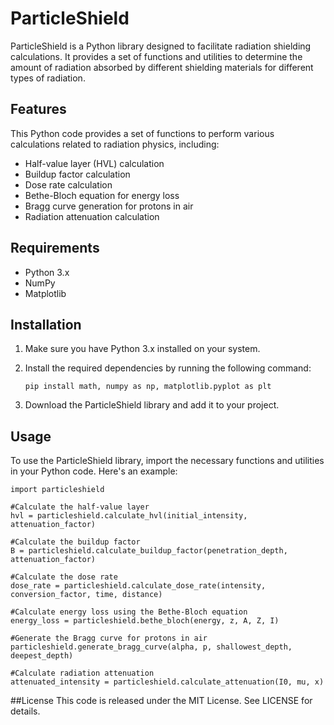 # ParticleShield

ParticleShield is a Python library designed to facilitate radiation shielding calculations. It provides a set of functions and utilities to determine the amount of radiation absorbed by different shielding materials for different types of radiation.

## Features

This Python code provides a set of functions to perform various calculations related to radiation physics, including:

- Half-value layer (HVL) calculation
- Buildup factor calculation
- Dose rate calculation
- Bethe-Bloch equation for energy loss
- Bragg curve generation for protons in air
- Radiation attenuation calculation

## Requirements

- Python 3.x
- NumPy
- Matplotlib

## Installation

1. Make sure you have Python 3.x installed on your system.

2. Install the required dependencies by running the following command:

   ```shell
   pip install math, numpy as np, matplotlib.pyplot as plt
   
3. Download the ParticleShield library and add it to your project.


## Usage
To use the ParticleShield library, import the necessary functions and utilities in your Python code. Here's an example:
```
import particleshield

#Calculate the half-value layer
hvl = particleshield.calculate_hvl(initial_intensity, attenuation_factor)

#Calculate the buildup factor
B = particleshield.calculate_buildup_factor(penetration_depth, attenuation_factor)

#Calculate the dose rate
dose_rate = particleshield.calculate_dose_rate(intensity, conversion_factor, time, distance)

#Calculate energy loss using the Bethe-Bloch equation
energy_loss = particleshield.bethe_bloch(energy, z, A, Z, I)

#Generate the Bragg curve for protons in air
particleshield.generate_bragg_curve(alpha, p, shallowest_depth, deepest_depth)

#Calculate radiation attenuation
attenuated_intensity = particleshield.calculate_attenuation(I0, mu, x)
```

##License
This code is released under the MIT License. See LICENSE for details.

